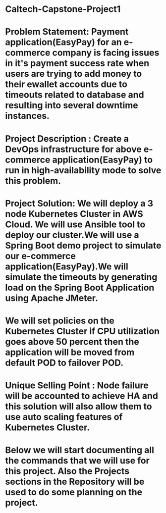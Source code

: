 # Caltech-Capstone-Project1
# Problem Statement: Payment application(EasyPay) for an e-commerce company is facing issues in it's payment success rate when users are trying to add money to their ewallet accounts due to timeouts related to database and resulting into several downtime instances.
# Project Description : Create a DevOps infrastructure for above e-commerce application(EasyPay) to run in high-availability mode to solve this problem.
# Project Solution: We will deploy a 3 node Kubernetes Cluster in AWS Cloud. We will use Ansible tool to deploy our cluster.We will use a Spring Boot demo project to simulate our e-commerce application(EasyPay).We will simulate the timeouts by generating load on the Spring Boot Application using Apache JMeter.
# We will set policies on the Kubernetes Cluster if CPU utilization goes above 50 percent then the application will be moved from default POD to failover POD.
# Unique Selling Point : Node failure will be accounted to achieve HA and this solution will also allow them to use auto scaling features of Kubernetes Cluster.
# Below we will start documenting all the commands that we will use for this project. Also the Projects sections in the Repository will be used to do some planning on the project.
